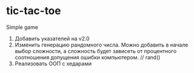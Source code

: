 # tic-tac-toe
Simple game

1) Добавить указателей на v2.0
2) Изменить генерацию рандомного числа. Можно добавить в начале выбор сложности, а сложность будет зависеть от процентного соотношения допущения ошибки компьютером. // rand()
3) Реализовать ООП с хедарами 
